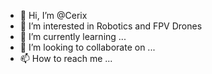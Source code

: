 - 👋 Hi, I’m @Cerix
- 👀 I’m interested in Robotics and FPV Drones
- 🌱 I’m currently learning ...
- 💞️ I’m looking to collaborate on ...
- 📫 How to reach me ...

<!---
Cerix/Cerix is a ✨ special ✨ repository because its `README.md` (this file) appears on your GitHub profile.
You can click the Preview link to take a look at your changes.
--->
